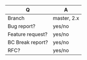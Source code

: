 | Q                | A
| ---------------- | -----
| Branch          | master, 2.x
| Bug report?      | yes/no
| Feature request? | yes/no
| BC Break report? | yes/no
| RFC?             | yes/no

<!--
- Please fill in this template according to your issue.
- For support request or how-tos, visit https://gitter.im/pimcore/pimcore or https://talk.pimcore.org/
- Otherwise, replace this comment by the description of your issue.
-->